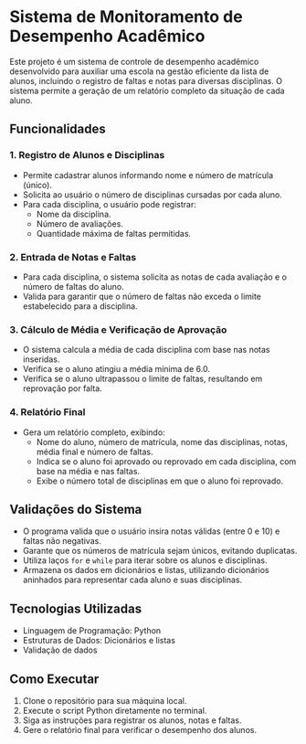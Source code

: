 # Sistema de Monitoramento de Desempenho Acadêmico

Este projeto é um sistema de controle de desempenho acadêmico desenvolvido para auxiliar uma escola na gestão eficiente da lista de alunos, incluindo o registro de faltas e notas para diversas disciplinas. O sistema permite a geração de um relatório completo da situação de cada aluno.

## Funcionalidades

### 1. Registro de Alunos e Disciplinas
- Permite cadastrar alunos informando nome e número de matrícula (único).
- Solicita ao usuário o número de disciplinas cursadas por cada aluno.
- Para cada disciplina, o usuário pode registrar:
  - Nome da disciplina.
  - Número de avaliações.
  - Quantidade máxima de faltas permitidas.

### 2. Entrada de Notas e Faltas
- Para cada disciplina, o sistema solicita as notas de cada avaliação e o número de faltas do aluno.
- Valida para garantir que o número de faltas não exceda o limite estabelecido para a disciplina.

### 3. Cálculo de Média e Verificação de Aprovação
- O sistema calcula a média de cada disciplina com base nas notas inseridas.
- Verifica se o aluno atingiu a média mínima de 6.0.
- Verifica se o aluno ultrapassou o limite de faltas, resultando em reprovação por falta.

### 4. Relatório Final
- Gera um relatório completo, exibindo:
  - Nome do aluno, número de matrícula, nome das disciplinas, notas, média final e número de faltas.
  - Indica se o aluno foi aprovado ou reprovado em cada disciplina, com base na média e nas faltas.
  - Exibe o número total de disciplinas em que o aluno foi reprovado.

## Validações do Sistema
- O programa valida que o usuário insira notas válidas (entre 0 e 10) e faltas não negativas.
- Garante que os números de matrícula sejam únicos, evitando duplicatas.
- Utiliza laços `for` e `while` para iterar sobre os alunos e disciplinas.
- Armazena os dados em dicionários e listas, utilizando dicionários aninhados para representar cada aluno e suas disciplinas.

## Tecnologias Utilizadas
- Linguagem de Programação: Python
- Estruturas de Dados: Dicionários e listas
- Validação de dados

## Como Executar
1. Clone o repositório para sua máquina local.
2. Execute o script Python diretamente no terminal.
3. Siga as instruções para registrar os alunos, notas e faltas.
4. Gere o relatório final para verificar o desempenho dos alunos.

